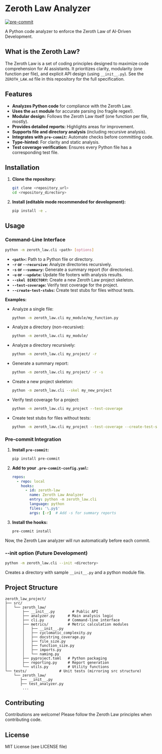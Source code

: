 <!--# FILE_LOCATION: https://github.com/Trahloc/Misc/blob/main/zeroth_law/README.md-->

# Zeroth Law Analyzer

[![pre-commit](https://img.shields.io/badge/pre--commit-enabled-brightgreen?logo=pre-commit&logoColor=white)](https://github.com/pre-commit/pre-commit)

A Python code analyzer to enforce the Zeroth Law of AI-Driven Development.

## What is the Zeroth Law?

The Zeroth Law is a set of coding principles designed to maximize code comprehension for AI assistants. It prioritizes clarity, modularity (one function per file), and explicit API design (using `__init__.py`). See the `ZEROTH_LAW.md` file in this repository for the full specification.

## Features

*   **Analyzes Python code** for compliance with the Zeroth Law.
*   **Uses the `ast` module** for accurate parsing (no fragile regex!).
*   **Modular design:** Follows the Zeroth Law itself (one function per file, mostly).
*   **Provides detailed reports:** Highlights areas for improvement.
*   **Supports file and directory analysis** (including recursive analysis).
*   **Integrates with `pre-commit`:** Automate checks before committing code.
*   **Type-hinted:** For clarity and static analysis.
*   **Test coverage verification:** Ensures every Python file has a corresponding test file.

## Installation

1.  **Clone the repository:**

    ```bash
    git clone <repository_url>
    cd <repository_directory>
    ```

2.  **Install (editable mode recommended for development):**

    ```bash
    pip install -e .
    ```

## Usage

### Command-Line Interface

```bash
python -m zeroth_law.cli <path> [options]
```

*   **`<path>`:**  Path to a Python file or directory.
*   **`-r` or `--recursive`:** Analyze directories recursively.
*   **`-s` or `--summary`:** Generate a summary report (for directories).
*   **`-u` or `--update`:** Update file footers with analysis results.
*   **`--skel DIRECTORY`:** Create a new Zeroth Law project skeleton.
*   **`--test-coverage`:** Verify test coverage for the project.
*   **`--create-test-stubs`:** Create test stubs for files without tests.

**Examples:**

*   Analyze a single file:
    ```bash
    python -m zeroth_law.cli my_module/my_function.py
    ```
*   Analyze a directory (non-recursive):
    ```bash
    python -m zeroth_law.cli my_module/
    ```
*   Analyze a directory recursively:
    ```bash
    python -m zeroth_law.cli my_project/ -r
    ```
*   Generate a summary report:
    ```bash
    python -m zeroth_law.cli my_project/ -r -s
    ```
*   Create a new project skeleton:
    ```bash
    python -m zeroth_law.cli --skel my_new_project
    ```
*   Verify test coverage for a project:
    ```bash
    python -m zeroth_law.cli my_project --test-coverage
    ```
*   Create test stubs for files without tests:
    ```bash
    python -m zeroth_law.cli my_project --test-coverage --create-test-stubs
    ```

### Pre-commit Integration

1.  **Install `pre-commit`:**

    ```bash
    pip install pre-commit
    ```

2.  **Add to your `.pre-commit-config.yaml`:**

    ```yaml
    repos:
      - repo: local
        hooks:
          - id: zeroth-law
            name: Zeroth Law Analyzer
            entry: python -m zeroth_law.cli
            language: python
            files: '\.py$'
            args: [-r]  # Add -s for summary reports
    ```

3.  **Install the hooks:**

    ```bash
    pre-commit install
    ```

Now, the Zeroth Law analyzer will run automatically before each commit.

### --init option (Future Development)
```bash
python -m zeroth_law.cli --init <directory>
```
Creates a directory with sample `__init__.py` and a python module file.

## Project Structure

```
zeroth_law_project/
├── src/
│   └── zeroth_law/
│       ├── __init__.py        # Public API
│       ├── analyzer.py      # Main analysis logic
│       ├── cli.py           # Command-line interface
│       ├── metrics/         # Metric calculation modules
│       │   ├── __init__.py
│       │   ├── cyclomatic_complexity.py
│       │   ├── docstring_coverage.py
│       │   ├── file_size.py
│       │   ├── function_size.py
│       │   ├── imports.py
│       │   └── naming.py
│       ├── pyproject.toml   # Python packaging
│       ├── reporting.py     # Report generation
│       └── utils.py         # Utility functions
└── tests/               # Unit tests (mirroring src structure)
    └── zeroth_law/
       ├── __init__.py
       ├── test_analyzer.py
        ...
```

## Contributing

Contributions are welcome! Please follow the Zeroth Law principles when contributing code.

## License

MIT License (see LICENSE file)
